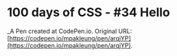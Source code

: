 # 100 days of CSS - #34 Hello
 _A Pen created at CodePen.io. Original URL: [https://codepen.io/mpakleung/pen/arqjYP](https://codepen.io/mpakleung/pen/arqjYP).

 